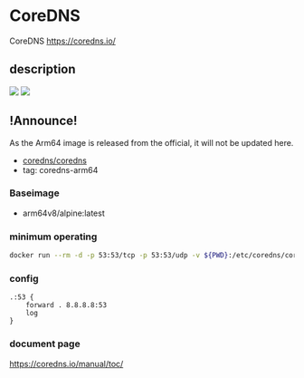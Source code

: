 # CoreDNS

CoreDNS <https://coredns.io/>

## description

[![](https://images.microbadger.com/badges/image/kometchtech/coredns:20181112.svg)](https://microbadger.com/images/kometchtech/coredns:20181112 "Get your own image badge on microbadger.com")
[![](https://images.microbadger.com/badges/version/kometchtech/coredns:20181112.svg)](https://microbadger.com/images/kometchtech/coredns:20181112 "Get your own version badge on microbadger.com")

## !Announce!

As the Arm64 image is released from the official, it will not be updated here.

- [coredns/coredns](https://hub.docker.com/r/coredns/coredns/)  
 - tag: coredns-arm64

### Baseimage

- arm64v8/alpine:latest

### minimum operating

```bash
docker run --rm -d -p 53:53/tcp -p 53:53/udp -v ${PWD}:/etc/coredns/corefile kometchtech/coredns
```

### config

```cady
.:53 {
    forward . 8.8.8.8:53
    log
}
```

### document page

<https://coredns.io/manual/toc/>
